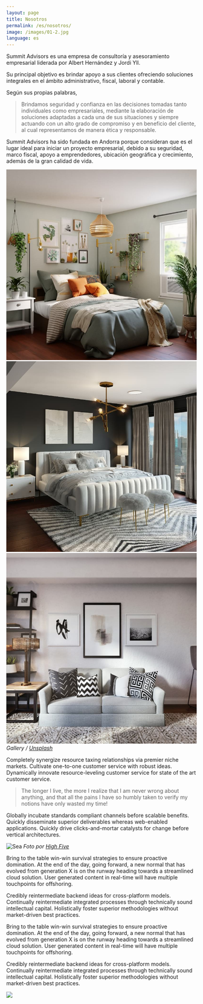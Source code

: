 ```yaml
---
layout: page
title: Nosotros
permalink: /es/nosotros/
image: /images/01-2.jpg
language: es
---
```

Summit Advisors es una empresa de consultoría y asesoramiento empresarial liderada por Albert Hernández y Jordi Yll.

Su principal objetivo es brindar apoyo a sus clientes ofreciendo soluciones integrales en el ámbito administrativo, fiscal, laboral y contable.


Según sus propias palabras,

> Brindamos seguridad y confianza en las decisiones tomadas tanto individuales como empresariales, mediante la elaboración de soluciones adaptadas a cada una de sus situaciones y siempre actuando con un alto grado de compromiso y en beneficio del cliente, al cual representamos de manera ética y responsable.

Summit Advisors ha sido fundada en Andorra porque consideran que es el lugar ideal para iniciar un proyecto empresarial, debido a su seguridad, marco fiscal, apoyo a emprendedores, ubicación geográfica y crecimiento, además de la gran calidad de vida.

<div class="gallery-box">
<div class="gallery">
<img src="/images/100.jpg" loading="lazy">
<img src="/images/105.jpg" loading="lazy">
<img src="/images/103.jpg" loading="lazy">
</div>
<em>Gallery / <a href="https://unsplash.com/" target="_blank">Unsplash</a></em>
</div>

Completely synergize resource taxing relationships via premier niche markets. Cultivate one-to-one customer service with robust ideas. Dynamically innovate resource-leveling customer service for state of the art customer service.

> The longer I live, the more I realize that I am never wrong about anything, and that all the pains I have so humbly taken to verify my notions have only wasted my time!

Globally incubate standards compliant channels before scalable benefits. Quickly disseminate superior deliverables whereas web-enabled applications. Quickly drive clicks-and-mortar catalysts for change before vertical architectures.

![Sea](https://hivefive.spaces.nexudus.com/es/blog/getlargeimage?id=1414944073&w=1500)
*Foto por* *[High Five](https://hivefive.spaces.nexudus.com/es/blog/read/1414944073/entrevista-a-albert-hernández-i-jordi-yii--summit-advisory-group-s-l-)*

Bring to the table win-win survival strategies to ensure proactive domination. At the end of the day, going forward, a new normal that has evolved from generation X is on the runway heading towards a streamlined cloud solution. User generated content in real-time will have multiple touchpoints for offshoring.

Credibly reintermediate backend ideas for cross-platform models. Continually reintermediate integrated processes through technically sound intellectual capital. Holistically foster superior methodologies without market-driven best practices.

Bring to the table win-win survival strategies to ensure proactive domination. At the end of the day, going forward, a new normal that has evolved from generation X is on the runway heading towards a streamlined cloud solution. User generated content in real-time will have multiple touchpoints for offshoring.

Credibly reintermediate backend ideas for cross-platform models. Continually reintermediate integrated processes through technically sound intellectual capital. Holistically foster superior methodologies without market-driven best practices.

![](https://hivefive.spaces.nexudus.com/es/blog/getlargeimage?id=1414944073&w=1500)